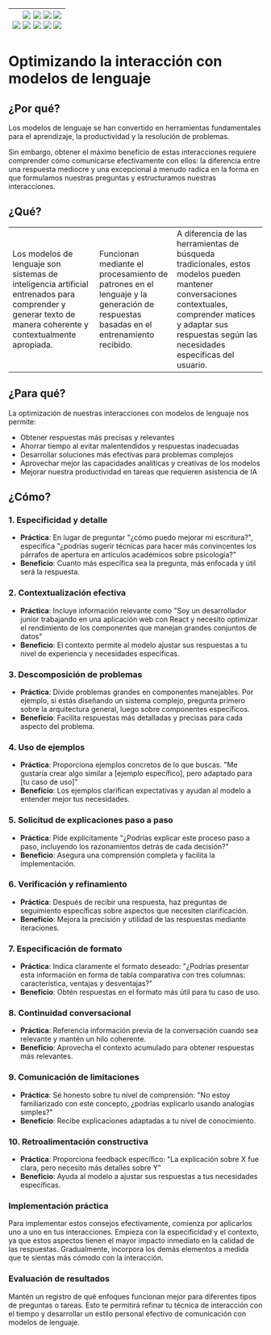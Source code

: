 <div align=right>
 
|[![](https://img.shields.io/badge/-Inicio-FFF?style=flat&logo=Emlakjet&logoColor=black)](/README.md) [![](https://img.shields.io/badge/-Introducción-FFF?style=flat&logo=abbrobotstudio&logoColor=black)](/documentos/intro.md) [![](https://img.shields.io/badge/-Modelos_de_lenguaje-FFF?style=flat&logo=LiveChat&logoColor=black)](/documentos/LLMs.md) [![](https://img.shields.io/badge/-Panorámica-FFF?style=flat&logo=openstreetmap&logoColor=black)](/documentos/panoramica.md)<br>  [![](https://img.shields.io/badge/-Prompts-FFF?style=flat&logo=Proton&logoColor=black)](/documentos/prompts/README.md) [![](https://img.shields.io/badge/-Ing,_de_prompts-FFF?style=flat&logo=googleearthengine&logoColor=black)](/documentos/ingenieriaDePrompts/README.md) [![](https://img.shields.io/badge/-Patrones-FFF?style=flat&logo=textpattern&logoColor=black)](/documentos/ingenieriaDePrompts/patrones/README.md) [![](https://img.shields.io/badge/8vP-FFF?style=flat&logo=v8&logoColor=black)](/documentos/prompts/mejoresPracticas/8virtudesDelPrompting.md) [![](https://img.shields.io/badge/-Casos_de_uso-FFF?style=flat&logo=gitbook&logoColor=black)](/documentos/casosDeUso/README.md)|
|-:|

</div>

# Optimizando la interacción con modelos de lenguaje

## ¿Por qué?

Los modelos de lenguaje se han convertido en herramientas fundamentales para el aprendizaje, la productividad y la resolución de problemas. 

Sin embargo, obtener el máximo beneficio de estas interacciones requiere comprender cómo comunicarse efectivamente con ellos: la diferencia entre una respuesta mediocre y una excepcional a menudo radica en la forma en que formulamos nuestras preguntas y estructuramos nuestras interacciones.

## ¿Qué?

||||
|-|-|-|
|Los modelos de lenguaje son sistemas de inteligencia artificial entrenados para comprender y generar texto de manera coherente y contextualmente apropiada.|Funcionan mediante el procesamiento de patrones en el lenguaje y la generación de respuestas basadas en el entrenamiento recibido.|A diferencia de las herramientas de búsqueda tradicionales, estos modelos pueden mantener conversaciones contextuales, comprender matices y adaptar sus respuestas según las necesidades específicas del usuario.|

## ¿Para qué?

La optimización de nuestras interacciones con modelos de lenguaje nos permite:
- Obtener respuestas más precisas y relevantes
- Ahorrar tiempo al evitar malentendidos y respuestas inadecuadas
- Desarrollar soluciones más efectivas para problemas complejos
- Aprovechar mejor las capacidades analíticas y creativas de los modelos
- Mejorar nuestra productividad en tareas que requieren asistencia de IA

## ¿Cómo?

### 1. Especificidad y detalle

- **Práctica**: En lugar de preguntar "¿cómo puedo mejorar mi escritura?", especifica "¿podrías sugerir técnicas para hacer más convincentes los párrafos de apertura en artículos académicos sobre psicología?"
- **Beneficio**: Cuanto más específica sea la pregunta, más enfocada y útil será la respuesta.

### 2. Contextualización efectiva

- **Práctica**: Incluye información relevante como "Soy un desarrollador junior trabajando en una aplicación web con React y necesito optimizar el rendimiento de los componentes que manejan grandes conjuntos de datos"
- **Beneficio**: El contexto permite al modelo ajustar sus respuestas a tu nivel de experiencia y necesidades específicas.

### 3. Descomposición de problemas

- **Práctica**: Divide problemas grandes en componentes manejables. Por ejemplo, si estás diseñando un sistema complejo, pregunta primero sobre la arquitectura general, luego sobre componentes específicos.
- **Beneficio**: Facilita respuestas más detalladas y precisas para cada aspecto del problema.

### 4. Uso de ejemplos

- **Práctica**: Proporciona ejemplos concretos de lo que buscas. "Me gustaría crear algo similar a [ejemplo específico], pero adaptado para [tu caso de uso]"
- **Beneficio**: Los ejemplos clarifican expectativas y ayudan al modelo a entender mejor tus necesidades.

### 5. Solicitud de explicaciones paso a paso

- **Práctica**: Pide explícitamente "¿Podrías explicar este proceso paso a paso, incluyendo los razonamientos detrás de cada decisión?"
- **Beneficio**: Asegura una comprensión completa y facilita la implementación.

### 6. Verificación y refinamiento

- **Práctica**: Después de recibir una respuesta, haz preguntas de seguimiento específicas sobre aspectos que necesiten clarificación.
- **Beneficio**: Mejora la precisión y utilidad de las respuestas mediante iteraciones.

### 7. Especificación de formato

- **Práctica**: Indica claramente el formato deseado: "¿Podrías presentar esta información en forma de tabla comparativa con tres columnas: característica, ventajas y desventajas?"
- **Beneficio**: Obtén respuestas en el formato más útil para tu caso de uso.

### 8. Continuidad conversacional

- **Práctica**: Referencia información previa de la conversación cuando sea relevante y mantén un hilo coherente.
- **Beneficio**: Aprovecha el contexto acumulado para obtener respuestas más relevantes.

### 9. Comunicación de limitaciones

- **Práctica**: Sé honesto sobre tu nivel de comprensión: "No estoy familiarizado con este concepto, ¿podrías explicarlo usando analogías simples?"
- **Beneficio**: Recibe explicaciones adaptadas a tu nivel de conocimiento.

### 10. Retroalimentación constructiva

- **Práctica**: Proporciona feedback específico: "La explicación sobre X fue clara, pero necesito más detalles sobre Y"
- **Beneficio**: Ayuda al modelo a ajustar sus respuestas a tus necesidades específicas.

### Implementación práctica

Para implementar estos consejos efectivamente, comienza por aplicarlos uno a uno en tus interacciones. Empieza con la especificidad y el contexto, ya que estos aspectos tienen el mayor impacto inmediato en la calidad de las respuestas. Gradualmente, incorpora los demás elementos a medida que te sientas más cómodo con la interacción.

### Evaluación de resultados

Mantén un registro de qué enfoques funcionan mejor para diferentes tipos de preguntas o tareas. Esto te permitirá refinar tu técnica de interacción con el tiempo y desarrollar un estilo personal efectivo de comunicación con modelos de lenguaje.
